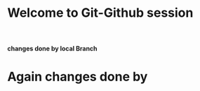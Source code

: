 # Welcome to Git-Github session
<br/>
<h4>changes done by local Branch </h4>

<h1>Again changes done by </h1>
